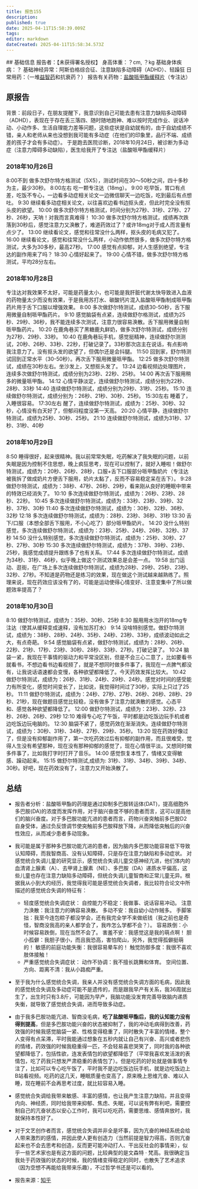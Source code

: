 ```yaml
---
title: 报告155
description: 
published: true
date: 2025-04-11T15:58:39.009Z
tags: 
editor: markdown
dateCreated: 2025-04-11T15:58:34.573Z
---
```


﻿## 基础信息
报告者：【未获得署名授权】
身高体重：？cm, ？kg
基础身体疾病：？
基础神经异常：阿斯伯格综合征、注意缺陷多动障碍（ADHD）、轻躁狂
日常用药：（一堆[益智药](/drug/nootropic/益智药概述及索引)和抗衰药？）
报告有关药物：[盐酸哌甲酯缓释片](/drug/哌甲酯)（专注达）

## 原报告
背景：前段日子，在朋友提醒下，我意识到自己可能去患有注意力缺陷多动障碍（ADHD），表现在于存在丢三落四、随时随地跑神、难以按时完成作业、说话冲动、小动作多、生活自理能力差等问题，这些症状是自幼就有的，由于自幼成绩不错，亲人和老师从来也没想到我可能有多动症（在他们的印象里，品行不端、成绩差的孩子才会有多动症）。
于是跑去医院诊断，2018年10月24日，被诊断为多动症（注意力障碍多动缺陷），医生给我开了专注达（盐酸哌甲酯缓释片）
### 2018年10月26日
8:00不到 做多次舒尔特方格测试（5X5），测试时间在30～50秒之间，四十多秒为主，最少30秒。
8:00左右 吃一颗专注达（18mg）。
9:00 吃早饭，胃口有点差，吃饭不专心，一边看多动症相关论文一边微信聊天一边吃饭，吃到最后有点想吐。
9:30 继续看多动症相关论文，以往喜欢边看书边抠头皮，但此时完全没有抠头皮的欲望。
10:00 做多次舒尔特方格测试，时间分别为27秒、31秒、27秒、27秒、26秒，天呐！对我而言真难得！
10:30 做多次舒尔特方格测试，成绩再次跌落到30秒后，感觉注意力又涣散了，难道药效过了？或许18mg对于成人而言量有点少了。
13:00 继续看论文，感觉和往常没什么两样，抠头皮的毛病又犯了。
16:00 继续看论文，感觉和往常没什么两样，小动作依然很多，做多次舒尔特方格测试，大多为30多秒，最高27秒。
17:00 感觉有点抑郁，对人生感到绝望，专注达的副作用来了吗？
18:30 心情好起来了。
19:00 心情不错，做多次舒尔特方格测试，平均28分左右。
### 2018年10月28日
专注达对我效果不太好，可能是药量太小，也可能是我肝脏代谢太快导致进入血液的药物量太少而没有效果，于是我用苏打水、碳酸钙片混入盐酸哌甲酯制成哌甲酯药片用于舌下口服以增强效果。
8:00 多次做舒尔特测试，成绩30-50秒，舌下服用微量自制哌甲酯药片。
9:10 感觉脑袋有点紧，连续做舒尔格测试，成绩为25秒、29秒、36秒，我不能连续多次测试，注意力很容易涣散。舌下服用微量自制哌甲酯药片。
10:20 在鹿角巷买了黑糖鹿丸鲜奶，做多次舒尔特测试，成绩分别为27秒、29秒、33秒。
10:40 在鹿角巷玩手机，感觉挺精神，连续做舒尔测测试，20秒、26秒、33秒、22秒，打破记录了。33秒那次店主在说话，有点影响我注意力了。没有抠头发的欲望了，但偶尔还是会抖腿。
11:50 回到家，舒尔特测试回到正常水平（30-50秒）。再次舌下服用微量哌甲酯。
12:25 做多次舒尔特测试，成绩在30秒左右。坐沙发上，又想抠头发了。
13:24 边看视频边处理图片，连续多次做舒尔特测试，成绩分别为23秒、22秒、25秒。
14:00 再次舌下服用稍多的微量哌甲酯。
14:12 心情平静淡定，连续做舒尔特测试，成绩分别为22秒、28秒、33秒
14:40 连续做舒尔特测试，成绩分别为29秒、31秒、25秒。
15:10 连续做舒尔特测试，成绩分别为：26秒、21秒、30秒、25秒。
15:30左右 睡着了，入睡很容易。
17:30左右 醒了，连续做舒尔特测试，成绩为：25秒、30秒、32秒，心情没有白天好了，但郁闷程度没第一天高。
20:20 心情平静，连续做舒尔特测试，成绩为25秒、30秒、25秒。
21:10 连续做舒尔特测试，成绩为31秒、37秒、31秒、40秒
### 2018年10月29日
8:50 睡得很好，起来很精神。我以前常常失眠，吃药解决了我失眠的问题，以前失眠是因为控制不住思想，晚上疯狂思考，现在可以控制了，就好入睡啦！做舒尔特测试，成绩为：20秒、26秒、28秒，口服+舌下口服部分哌甲酯奶片（专注达被我拆了做成奶片方便舌下服用，奶片太黏了，反而不容易稳定呆在舌下）。
9:28 做舒尔特测试，成绩为：38秒、47秒、26秒、29秒，看来刚从良好的睡眠中带来的特效已经消失了。
10:10 多次连续做舒尔特测试，成绩为：26秒、23秒、28秒、22秒。
10:45 多次连续做舒尔特测试，成绩为：33秒、23秒、39秒、32秒、37秒、30秒
11:40 多次连续做舒尔特测试，成绩为：30秒、32秒、36秒、32秒
12:18 多次连续做舒尔特测试，成绩为：28秒、23秒、36秒、31秒
13:30 舌下/口服（本想全部舌下服用，不小心吃了）部分哌甲酯奶片。
14:20 没什么特别感觉，多次连续做舒尔特测试，成绩为：23秒、25秒、24秒、26秒、32秒、37秒
14:50 没什么特别感觉，多次连续做舒尔特测试，成绩为：25秒、30秒、27秒、27秒、30秒
15:30 多次连续做舒尔特测试，成绩为：37秒、39秒、23秒、25秒，我感觉成绩提升跟练多了也有关系。
17:44 多次连续做舒尔特测试，成绩为34秒、31秒、46秒，似乎晚上做这个测试效果总是会差一点。
19:58 出门运动、逛街，在广场上多次连续做舒尔特测试，成绩为28秒、29秒、25秒、23秒、32秒、27秒。不知道是药物还是练习的效果，现在做这个测试越来越熟练了。照理来说，现在药效应该没有了的，可能是运动使得心情变好、注意变集中了所以做题效率提高了？
### 2018年10月30日
8:10 做舒尔特测试，成绩为：35秒、30秒、25秒
8:30 服用用水泡开的18mg专注达（使其从缓释变成速释，没有加苏打水）
9:14 没啥特别感觉。做舒尔特测试，成绩为：38秒、28秒、24秒、35秒、24秒、23秒、33秒，成绩波动如此之大，有点奇葩。
9:54 感觉脑袋有点紧，做舒尔特测试，成绩为：28秒、26秒、22秒、21秒、17秒、23秒、30秒、28秒、33秒、27秒。打破记录了。
10:24 脑袋一紧，我现在干事情的驱动力和平常没区别，但是不会三心二意了，比如要看书就看书，不想边看书边看视频了，就是不想同时做多件事了，我现在一点脾气都没有，让我说话语速都会变慢，各种欲望都降低了。今天药效发挥比较大。
10:42 做舒尔特测试，成绩为：26秒、31秒、24秒、29秒、24秒。感觉对时间的感受能力有所变化，感觉时间变长了，比如说，我觉得时间过了30秒，实际上只过了25秒。
11:11 做舒尔特测试，成绩为：24秒、27秒、27秒、26秒、26秒、28秒、29秒、21秒，现在做题目感觉比较稳，没有做多了注意力就涣散的感觉。心态平和、感觉各种欲望都降低了。
12:00 做舒尔特测试，成绩为：23秒、32秒、23秒、26秒、26秒、29秒
12:10 难得专心吃了午饭，平时都是边吃饭边玩手机或者边吃饭边玩电脑的。
12:30 脑袋不紧了，感觉药效在渐渐消失。连续做舒尔特测试，成绩为：30秒、31秒、34秒、27秒、29秒、35秒。
13:20 现在药效好像过了，但是没有抑郁副作用了，第一次吃药效过后有抑郁的副作用，而且很难受，觉得人生没有希望那种，现在没有那种抑郁的感觉了，现在心情很平淡。又想同时做多件事了，比如我打字时打开了音乐。
14:00 感觉恢复本性了，情绪又变得敏感、躁动起来。
15:15 做舒尔特测试,成绩为: 31秒、31秒、34秒、39秒、34秒、30秒。好吧，现在药效没有了，注意力又开始涣散了。

## 总结
- 报告者分析：盐酸哌甲酯的药理是通过抑制多巴胺转运体(DAT)，提高细胞外多巴胺(DA)的浓度而发挥作用，对于脑兴奋度不够的患者而言，这可以提高他们的脑兴奋度。对于多巴胺功能亢进的患者而言，药物兴奋突触前多巴胺D2自身受体，通过负反馈调节使突触前多巴胺释放下降，从而降低突触后的兴奋性效应，从而减少患者多动现象。
- 我可能是属于那种多巴胺功能亢进的患者，因为脑内多巴胺功能容易低下导致认知障碍，而我智商高、没有认知障碍，只是存在注意力缺陷和多动症状。 对感觉统合失调儿童的研究显示，感觉统合失调儿童交感神经亢进，他们体内的血清肾上腺素（A）、去甲肾上腺素（NE）、多巴胺（DA）递质水平偏高，这些儿童也存在注意力缺陷多动障碍，但统合失调儿童智商和正常儿童无异。根据我从小到大的经历，我觉得我可能是感觉统合失调者，我比较符合论文中所描述的感觉统合失调的特征有：
  - 轻度感觉统合失调症状：
自控能力不稳定：我做事、说话容易冲动。
注意力涣散：我注意力的确容易涣散。
多动不安：我自幼小动作贼多。
手脚笨拙：我至今连包粽子都没学会，还有我完全学不来做纸钱（我之前也是奇怪，智商没我高的亲人都学会了，我咋怎么学都不会？）。
容易跌倒：小时候容易跌倒，现在当然不会了。
害羞不安：我感觉这是我的萌点啊！
胆小孤僻：我胆子很小，而且我恐高，害怕爬山，另外，我觉得孤僻挺萌的！
敏感的前庭功能失衡：我很容易晕车的！
触觉防御多度：我很不喜欢肢体接触！
  - 严重感觉统合失调症状：
动作不协调：我不擅长跳舞和体育。
空间位置、方向、距离不清：我从小路痴严重。
- 至于我为什么感觉统合失调，我亲人并没有感觉统合失调方面的毛病，因此我的感觉统合失调及多动症可能不是遗传的，而是跟我早产有关系，我36周就出生了，出生时只有3.8斤，可能因为早产，我脑功能没发育完善导致脑内递质失衡，就导致了感觉统合失调，进而导致多动症。
- 由于我多巴胺功能亢进、智商没毛病，**吃了盐酸哌甲酯后，我的认知能力没有得到提高**，但是多巴胺功能兴奋的状态被抑制了，我的冲动毛病得到改善，药效强的时候我感觉脑袋一紧、性格变得稳重了，同时散失了丰富的情绪，整个人变得有点呆滞，平时我能通过想象在五秒内就让自己有兴奋、高兴或者悲伤的情绪，药效强的时候我稳重得一匹，不会轻易喜悲哭笑了，同时我的各种欲望都降低了，包括性欲，连发表情包的欲望都降低了（平常我喜欢发活泼的表情包，吃了药我只想发严肃稳重的表情包了）。但是吃药的好处就是做事情专注了，比如可以专心吃午饭了，平时我不是边吃饭边玩手机，就是边吃饭边上B站看视频。吃药的这几天，睡眠质量也变高了，原来晚上思维亢奋、难以入睡，现在睡前不会再思考过度，就比较容易入睡。
- 感觉统合失调给我带来敏感、丰富的感情，也让我产生注意力缺陷，并且变得内向、神经质，同时给我带来抑郁、焦虑、失眠，可以说有弊有利吧，需要控制自己的亢奋状态以安心工作时，我可以吃吃药，需要思维、感情奔放时，我就保持本性好了。
- 对于文艺创作者而言，感觉统合失调并非全是坏事，因为亢奋的神经系统会给人带来激烈的感情，并因此使人更有创造力（当然前提是智力得高，否则亢奋起来也不会去思考和创造，反而更可能冲动打人、干出反社会的事情来），似乎一些艺术家也是有这方面的问题，比较典型的是文森特 · 梵高。我很确定当我处于药效强的状态的时候，我的情绪变得稳定的同时，也散失了艺术追求（因为空想不再能给我带来乐趣），不过哲学书还是可以看的。

- 报告来源：[知乎](https://zhuanlan.zhihu.com/p/48042088?utm_psn=1827478074343690241)